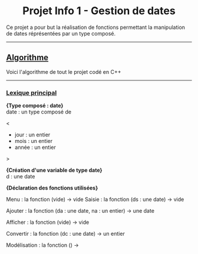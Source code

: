 <p align="center"><h1 align="center">Projet Info 1 - Gestion de dates</h1></p>

Ce projet a pour but la réalisation de fonctions permettant la manipulation de dates réprésentées par un type composé.

---

## <ins>Algorithme</ins>
Voici l'algorithme de tout le projet codé en C++

---

### <ins>Lexique principal</ins>

**{Type composé : date}**  
date : un type composé de  
<p>
<
  <ul>
    <li>jour  : un entier</li>
    <li>mois  : un entier</li>
    <li>année : un entier</li>
  </ul>
>
</p>

**{Création d'une variable de type date}**  
d : une date



**{Déclaration des fonctions utilisées}**

Menu : la fonction (vide) -> vide
Saisie : la fonction (ds : une date) -> vide

Ajouter : la fonction (da : une date, na : un entier) -> une date

Afficher : la fonction (vide) -> vide

Convertir : la fonction (dc : une date) -> un entier

Modélisation : la fonction () -> 
